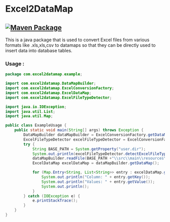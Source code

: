 # Excel2DataMap

[![Maven Package](https://github.com/MaheshBabu11/Excel2DataMap/actions/workflows/maven-publish.yml/badge.svg)](https://github.com/MaheshBabu11/Excel2DataMap/actions/workflows/maven-publish.yml)
---

This is a java package that is used to convert Excel files from  various formats like .xls,xls,csv to 
datamaps so that they can be directly used to insert data into database tables.

### Usage :
```java
package com.excel2datamap.example;

import com.excel2datamap.DataMapBuilder;
import com.excel2datamap.ExcelConversionFactory;
import com.excel2datamap.ExcelDataMap;
import com.excel2datamap.ExcelFileTypeDetector;

import java.io.IOException;
import java.util.List;
import java.util.Map;

public class ExampleUsage {
    public static void main(String[] args) throws Exception {
        DataMapBuilder dataMapBuilder = ExcelConversionFactory.getDataMapBuilder();
        ExcelFileTypeDetector excelFileTypeDetector = ExcelConversionFactory.getExcelFileTypeDetector();
        try {
            String BASE_PATH = System.getProperty("user.dir");
            System.out.println(excelFileTypeDetector.detectExcelFileType(BASE_PATH +"\\src\\main\\resources\\Book1.xlsx"));
            dataMapBuilder.readFile(BASE_PATH +"\\src\\main\\resources\\Book1.xlsx");
            ExcelDataMap excelDataMap = dataMapBuilder.getDataMap();

            for (Map.Entry<String, List<String>> entry : excelDataMap.getDataMap().entrySet()) {
                System.out.println("Column: " + entry.getKey());
                System.out.println("Values: " + entry.getValue());
                System.out.println();
            }
        } catch (IOException e) {
            e.printStackTrace();
        }
    }
}


```

